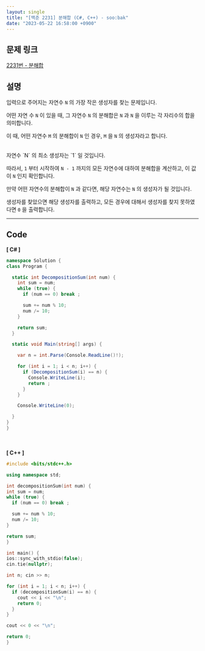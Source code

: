 ```yaml
---
layout: single
title: "[백준 2231] 분해합 (C#, C++) - soo:bak"
date: "2023-05-22 16:58:00 +0900"
---
```


## 문제 링크
  [2231번 - 분해합](https://www.acmicpc.net/problem/2231)

## 설명
입력으로 주어지는 자연수 `N` 의 가장 작은 생성자를 찾는 문제입니다. <br>

어떤 자연 수 `N` 이 있을 때, 그 자연수 `N` 의 분해합은 `N` 과 `N` 을 이루는 각 자리수의 합을 의미합니다. <br>

이 때, 어떤 자연수 `M` 의 분해합이 `N` 인 경우, `M` 을 `N` 의 생성자라고 합니다. <br>

<br>
자연수 `N` 의 최소 생성자는 `1` 일 것입니다.<br>

따라서, `1` 부터 시작하여 `N - 1` 까지의 모든 자연수에 대하여 분해합을 계산하고, 이 값이 `N` 인지 확인합니다. <br>

만약 어떤 자연수의 분해합이 `N` 과 같다면, 해당 자연수는 `N` 의 생성자가 될 것입니다. <br>

생성자를 찾았으면 해당 생성자를 출력하고, 모든 경우에 대해서 생성자를 찾지 못하였다면 `0` 을 출력합니다. <br>

- - -

## Code
<b>[ C# ] </b>
<br>

  ```c#
namespace Solution {
  class Program {

    static int DecompositionSum(int num) {
      int sum = num;
      while (true) {
        if (num == 0) break ;

        sum += num % 10;
        num /= 10;
      }

      return sum;
    }

    static void Main(string[] args) {

      var n = int.Parse(Console.ReadLine()!);

      for (int i = 1; i < n; i++) {
        if (DecompositionSum(i) == n) {
          Console.WriteLine(i);
          return ;
        }
      }

      Console.WriteLine(0);

    }
  }
}
  ```
<br><br>
<b>[ C++ ] </b>
<br>

  ```c++
#include <bits/stdc++.h>

using namespace std;

int decompositionSum(int num) {
  int sum = num;
  while (true) {
    if (num == 0) break ;

    sum += num % 10;
    num /= 10;
  }

  return sum;
}

int main() {
  ios::sync_with_stdio(false);
  cin.tie(nullptr);

  int n; cin >> n;

  for (int i = 1; i < n; i++) {
    if (decompositionSum(i) == n) {
      cout << i << "\n";
      return 0;
    }
  }

  cout << 0 << "\n";

  return 0;
}
  ```
